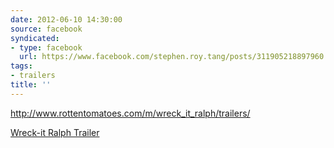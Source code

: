 ```yaml
---
date: 2012-06-10 14:30:00
source: facebook
syndicated:
- type: facebook
  url: https://www.facebook.com/stephen.roy.tang/posts/311905218897960
tags:
- trailers
title: ''
---
```


http://www.rottentomatoes.com/m/wreck_it_ralph/trailers/

[Wreck-it Ralph Trailer](http://www.rottentomatoes.com/m/wreck_it_ralph/trailers/)